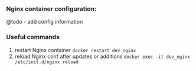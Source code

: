 ### Nginx container configuration:
  @todo - add config information

### Useful commands
  1. restart Nginx container
  ```docker restart dev_nginx```
  2. reload Nginx conf after updates or additions
  ```docker exec -it dev_nginx /etc/init.d/nginx reload```
